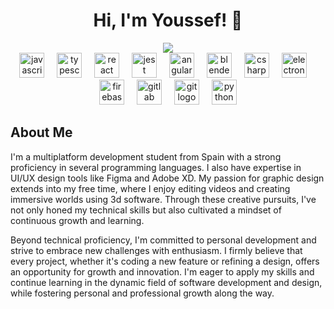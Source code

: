 <div align="center">
  <h1>Hi, I'm Youssef! 👋</h1>
</div>
<div align="center">
  <img src="https://www.icegif.com/wp-content/uploads/2023/12/icegif-251.gif" />
</div>
<div align="center">
  <img src="https://cdn.jsdelivr.net/gh/devicons/devicon/icons/javascript/javascript-original.svg" height="40" alt="javascript logo"  />
  <img width="12" />
  <img src="https://cdn.jsdelivr.net/gh/devicons/devicon/icons/typescript/typescript-original.svg" height="40" alt="typescript logo"  />
  <img width="12" />
  <img src="https://cdn.jsdelivr.net/gh/devicons/devicon/icons/react/react-original.svg" height="40" alt="react logo"  />
  <img width="12" />
  <img src="https://cdn.jsdelivr.net/gh/devicons/devicon/icons/jest/jest-plain.svg" height="40" alt="jest logo"  />
  <img width="12" />
  <img src="https://cdn.jsdelivr.net/gh/devicons/devicon/icons/angularjs/angularjs-original.svg" height="40" alt="angularjs logo"  />
  <img width="12" />
  <img src="https://cdn.jsdelivr.net/gh/devicons/devicon/icons/blender/blender-original.svg" height="40" alt="blender logo"  />
  <img width="12" />
  <img src="https://cdn.jsdelivr.net/gh/devicons/devicon/icons/csharp/csharp-original.svg" height="40" alt="csharp logo"  />
  <img width="12" />
  <img src="https://cdn.jsdelivr.net/gh/devicons/devicon/icons/electron/electron-original.svg" height="40" alt="electron logo"  />
  <img width="12" />
  <img src="https://cdn.jsdelivr.net/gh/devicons/devicon/icons/firebase/firebase-plain.svg" height="40" alt="firebase logo"  />
  <img width="12" />
  <img src="https://cdn.jsdelivr.net/gh/devicons/devicon/icons/gitlab/gitlab-original.svg" height="40" alt="gitlab logo"  />
  <img width="12" />
  <img src="https://cdn.jsdelivr.net/gh/devicons/devicon/icons/git/git-original.svg" height="40" alt="git logo"  />
  <img width="12" />
  <img src="https://cdn.jsdelivr.net/gh/devicons/devicon/icons/python/python-original.svg" height="40" alt="python logo"/>
</div>

</div>
  <h2>About Me</h2>
  <p>I'm a multiplatform development student from Spain with a strong proficiency in several programming languages.
  I also have expertise in UI/UX design tools like Figma and Adobe XD. My passion for graphic design extends into my free time, where I enjoy editing videos and creating immersive worlds using 3d software. Through these 
  creative pursuits, I've not only honed my technical skills but also cultivated a mindset of continuous growth and learning.

  Beyond technical proficiency, I'm committed to personal development and strive to embrace new challenges with enthusiasm. I firmly believe that every project, whether it's coding a new feature or refining a design, offers  
  an opportunity for growth and innovation.
  I'm eager to apply my skills and continue learning in the dynamic field of software development and design, while fostering personal and professional growth along the way.</p>
